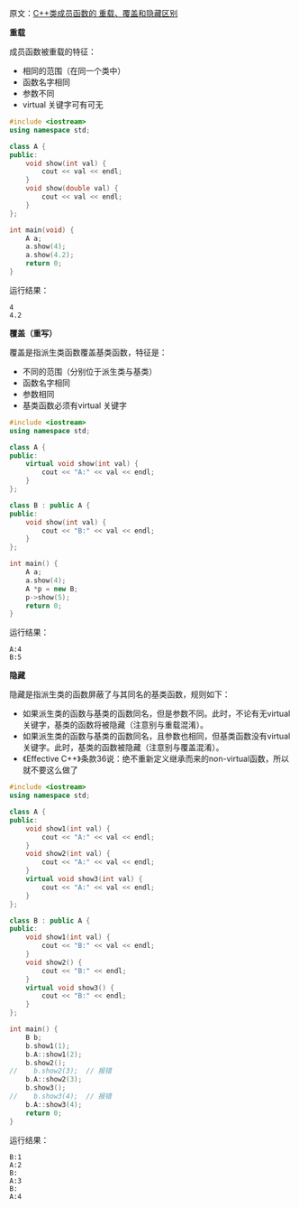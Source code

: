 原文：[C++类成员函数的 重载、覆盖和隐藏区别](http://www.cnblogs.com/jiayith/p/3939683.html)

**重载**

成员函数被重载的特征：

* 相同的范围（在同一个类中）
* 函数名字相同
* 参数不同
* virtual 关键字可有可无

```cpp
#include <iostream>
using namespace std;

class A {
public:
    void show(int val) {
        cout << val << endl;
    }
    void show(double val) {
        cout << val << endl;
    }
};

int main(void) {
    A a;
    a.show(4);
    a.show(4.2);
    return 0;
}
```
运行结果：
```
4
4.2
```

**覆盖（重写）**

覆盖是指派生类函数覆盖基类函数，特征是：

* 不同的范围（分别位于派生类与基类）
* 函数名字相同
* 参数相同
* 基类函数必须有virtual 关键字

```cpp
#include <iostream>
using namespace std;

class A {
public:
    virtual void show(int val) {
        cout << "A:" << val << endl;
    }
};

class B : public A {
public:
    void show(int val) {
        cout << "B:" << val << endl;
    }
};

int main() {
    A a;
    a.show(4);
    A *p = new B;
    p->show(5);
    return 0;
}
```
运行结果：
```
A:4
B:5
```

**隐藏**

隐藏是指派生类的函数屏蔽了与其同名的基类函数，规则如下：

* 如果派生类的函数与基类的函数同名，但是参数不同。此时，不论有无virtual关键字，基类的函数将被隐藏（注意别与重载混淆）。
* 如果派生类的函数与基类的函数同名，且参数也相同，但基类函数没有virtual 关键字。此时，基类的函数被隐藏（注意别与覆盖混淆）。
* 《Effective C++》条款36说：绝不重新定义继承而来的non-virtual函数，所以就不要这么做了

```cpp
#include <iostream>
using namespace std;

class A {
public:
    void show1(int val) {
        cout << "A:" << val << endl;
    }
    void show2(int val) {
        cout << "A:" << val << endl;
    }
    virtual void show3(int val) {
        cout << "A:" << val << endl;
    }
};

class B : public A {
public:
    void show1(int val) {
        cout << "B:" << val << endl;
    }
    void show2() {
        cout << "B:" << endl;
    }
    virtual void show3() {
        cout << "B:" << endl;
    }
};

int main() {
    B b;
    b.show1(1);
    b.A::show1(2);
    b.show2();
//    b.show2(3);  // 报错
    b.A::show2(3);
    b.show3();
//    b.show3(4);  // 报错
    b.A::show3(4);
    return 0;
}
```
运行结果：
```
B:1
A:2
B:
A:3
B:
A:4
```
